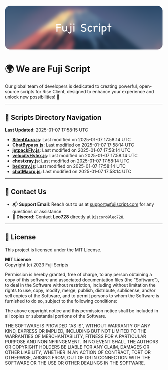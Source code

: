 ![Banner](.github/b.webp)

# 🌍 **We are Fuji Script**

Our global team of developers is dedicated to creating powerful, open-source scripts for Rise Client, designed to enhance your experience and unlock new possibilities! 🌟

---
<!-- SCRIPTS_NAVIGATION_START -->
## 📂 **Scripts Directory Navigation**

**Last Updated**: 2025-01-07 17:58:15 UTC

- **[SilentAura.js](scripts/SilentAura.js)**: Last modified on 2025-01-07 17:58:14 UTC
- **[ChatBypass.js](scripts/ChatBypass.js)**: Last modified on 2025-01-07 17:58:14 UTC
- **[jetpackFly.js](scripts/jetpackFly.js)**: Last modified on 2025-01-07 17:58:14 UTC
- **[velocityHylex.js](scripts/velocityHylex.js)**: Last modified on 2025-01-07 17:58:14 UTC
- **[chestxray.js](scripts/chestxray.js)**: Last modified on 2025-01-07 17:58:14 UTC
- **[bedxray.js](scripts/bedxray.js)**: Last modified on 2025-01-07 17:58:14 UTC
- **[chatMacro.js](scripts/chatMacro.js)**: Last modified on 2025-01-07 17:58:14 UTC

<!-- SCRIPTS_NAVIGATION_END -->

---

## 💬 **Contact Us**  
- 📬 **Support Email**: Reach out to us at [support@fujiscript.com](mailto:support@fujiscript.com) for any questions or assistance.  
- 💬 **Discord**: Contact **Leo728** directly at `Discord@leo728`.

---

## 📜 **License**

This project is licensed under the MIT License.  

**MIT License**  
Copyright (c) 2023 Fuji Scripts  

Permission is hereby granted, free of charge, to any person obtaining a copy of this software and associated documentation files (the "Software"), to deal in the Software without restriction, including without limitation the rights to use, copy, modify, merge, publish, distribute, sublicense, and/or sell copies of the Software, and to permit persons to whom the Software is furnished to do so, subject to the following conditions:  

The above copyright notice and this permission notice shall be included in all copies or substantial portions of the Software.  

THE SOFTWARE IS PROVIDED "AS IS", WITHOUT WARRANTY OF ANY KIND, EXPRESS OR IMPLIED, INCLUDING BUT NOT LIMITED TO THE WARRANTIES OF MERCHANTABILITY, FITNESS FOR A PARTICULAR PURPOSE AND NONINFRINGEMENT. IN NO EVENT SHALL THE AUTHORS OR COPYRIGHT HOLDERS BE LIABLE FOR ANY CLAIM, DAMAGES OR OTHER LIABILITY, WHETHER IN AN ACTION OF CONTRACT, TORT OR OTHERWISE, ARISING FROM, OUT OF OR IN CONNECTION WITH THE SOFTWARE OR THE USE OR OTHER DEALINGS IN THE SOFTWARE.  
